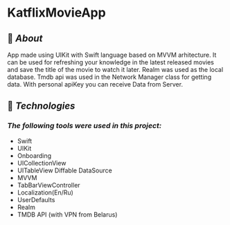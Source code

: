 # **KatflixMovieApp**

## 🎯 _About_

App made using UIKit with Swift language based on MVVM arhitecture.
It can be used for refreshing your knowledge in the latest released movies and save the title of the movie to watch it later.
Realm was used as the local database. 
Tmdb api was used in the Network Manager class for getting data. With personal apiKey you can receive Data from Server.

## 🚀 _Technologies_

### _The following tools were used in this project:_
* Swift
* UIKit
* Onboarding
* UICollectionView
* UITableView Diffable DataSource 
* MVVM
* TabBarViewController
* Localization(En/Ru)
* UserDefaults
* Realm
* TMDB API (with VPN from Belarus)


